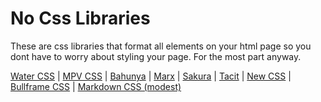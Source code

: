 # No Css Libraries

These are css libraries that format all elements on your html page so you dont have to worry about
styling your page. For the most part anyway.

<p>
  <a href="https://watercss.kognise.dev" target="_blank">Water CSS</a>
  |
  <a href="https://andybrewer.github.io/mvp/" target="_blank">MPV CSS</a>
  |
  <a href="https://hakanalpay.com/bahunya/" target="_blank">Bahunya</a>
  |
  <a href="https://mblode.github.io/marx/" target="_blank">Marx</a>
  |
  <a href="https://oxal.org/projects/sakura/" target="_blank">Sakura</a>
  |
  <a href="https://yegor256.github.io/tacit/" target="_blank">Tacit</a>
  |
  <a href="https://newcss.net" target="_blank">New CSS</a>
  |
  <a href="https://marcop135.github.io/bullframe.css/" target="_blank">Bullframe CSS</a>
  |
  <a href="https://markdowncss.github.io/modest/" target="_blank">Markdown CSS (modest)</a>
</p>
